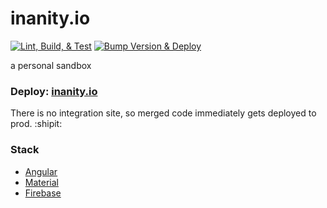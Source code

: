 # inanity.io

[![Lint, Build, & Test](https://github.com/kubikowski/inanity/actions/workflows/test.yml/badge.svg)](https://github.com/kubikowski/inanity/actions/workflows/test.yml)
[![Bump Version & Deploy](https://github.com/kubikowski/inanity/actions/workflows/deploy.yml/badge.svg)](https://github.com/kubikowski/inanity/actions/workflows/deploy.yml)

a personal sandbox

### Deploy: [inanity.io](https://inanity.io)

There is no integration site, so merged code immediately gets deployed to prod. :shipit:

### Stack

- [Angular](https://angular.io/)
- [Material](https://material.angular.io/)
- [Firebase](https://console.firebase.google.com/)
